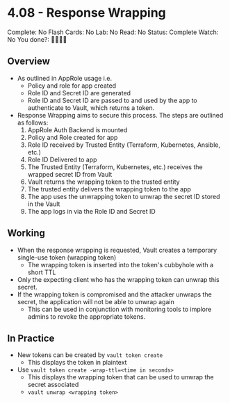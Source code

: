 # 4.08 - Response Wrapping

Complete: No
Flash Cards: No
Lab: No
Read: No
Status: Complete
Watch: No
You done?: 🌚🌚🌚🌚

## Overview

- As outlined in AppRole usage i.e.
  - Policy and role for app created
  - Role ID and Secret ID are generated
  - Role ID and Secret ID are passed to and used by the app to authenticate to Vault, which returns a token.
- Response Wrapping aims to secure this process. The steps are outlined as follows:
    1. AppRole Auth Backend is mounted
    2. Policy and Role created for app
    3. Role ID received by Trusted Entity (Terraform, Kubernetes, Ansible, etc.)
    4. Role ID Delivered to app
    5. The Trusted Entity (Terraform, Kubernetes, etc.) receives the wrapped secret ID from Vault
    6. Vault returns the wrapping token to the trusted entity
    7. The trusted entity delivers the wrapping token to the app
    8. The app uses the unwrapping token to unwrap the secret ID stored in the Vault
    9. The app logs in via the Role ID and Secret ID

## Working

- When the response wrapping is requested, Vault creates a temporary single-use token (wrapping token)
  - The wrapping token is inserted into the token's cubbyhole with a short TTL
- Only the expecting client who has the wrapping token can unwrap this secret.
- If the wrapping token is compromised and the attacker unwraps the secret, the application will not be able to unwrap again
  - This can be used in conjunction with monitoring tools to implore admins to revoke the appropriate tokens.

## In Practice

- New tokens can be created by `vault token create`
  - This displays the token in plaintext
- Use `vault token create -wrap-ttl=<time in seconds>`
  - This displays the wrapping token that can be used to unwrap the secret associated
  - `vault unwrap <wrapping token>`

